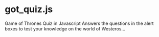 # got_quiz.js
Game of Thrones Quiz in Javascript
Answers the questions in the alert boxes to test your knowledge on the world of Westeros...
